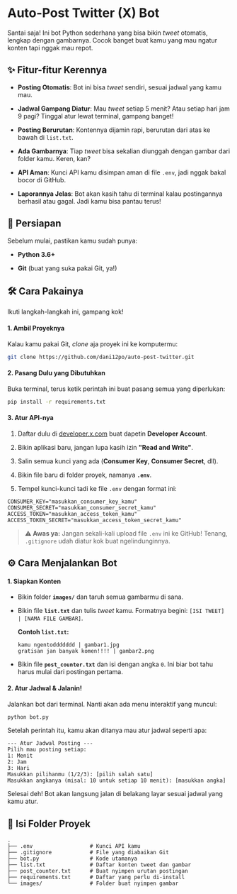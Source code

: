 # Auto-Post Twitter (X) Bot

Santai saja! Ini bot Python sederhana yang bisa bikin *tweet* otomatis, lengkap dengan gambarnya. Cocok banget buat kamu yang mau ngatur konten tapi nggak mau repot.

## ✨ Fitur-fitur Kerennya

* **Posting Otomatis**: Bot ini bisa *tweet* sendiri, sesuai jadwal yang kamu mau.

* **Jadwal Gampang Diatur**: Mau *tweet* setiap 5 menit? Atau setiap hari jam 9 pagi? Tinggal atur lewat terminal, gampang banget!

* **Posting Berurutan**: Kontennya dijamin rapi, berurutan dari atas ke bawah di `list.txt`.

* **Ada Gambarnya**: Tiap *tweet* bisa sekalian diunggah dengan gambar dari folder kamu. Keren, kan?

* **API Aman**: Kunci API kamu disimpan aman di file `.env`, jadi nggak bakal bocor di GitHub.

* **Laporannya Jelas**: Bot akan kasih tahu di terminal kalau postingannya berhasil atau gagal. Jadi kamu bisa pantau terus!

## 🚀 Persiapan

Sebelum mulai, pastikan kamu sudah punya:

* **Python 3.6+**

* **Git** (buat yang suka pakai Git, ya!)

## 🛠️ Cara Pakainya

Ikuti langkah-langkah ini, gampang kok!

#### 1. Ambil Proyeknya

Kalau kamu pakai Git, *clone* aja proyek ini ke komputermu:

```bash
git clone https://github.com/dani12po/auto-post-twitter.git
```

#### 2. Pasang Dulu yang Dibutuhkan

Buka terminal, terus ketik perintah ini buat pasang semua yang diperlukan:

```bash
pip install -r requirements.txt
```

#### 3. Atur API-nya

1. Daftar dulu di [developer.x.com](https://developer.x.com) buat dapetin **Developer Account**.

2. Bikin aplikasi baru, jangan lupa kasih izin **"Read and Write"**.

3. Salin semua kunci yang ada (**Consumer Key**, **Consumer Secret**, dll).

4. Bikin file baru di folder proyek, namanya **`.env`**.

5. Tempel kunci-kunci tadi ke file `.env` dengan format ini:

```env
CONSUMER_KEY="masukkan_consumer_key_kamu"
CONSUMER_SECRET="masukkan_consumer_secret_kamu"
ACCESS_TOKEN="masukkan_access_token_kamu"
ACCESS_TOKEN_SECRET="masukkan_access_token_secret_kamu"
```

> **⚠️ Awas ya:** Jangan sekali-kali upload file `.env` ini ke GitHub! Tenang, `.gitignore` udah diatur kok buat ngelindunginnya.

## ⚙️ Cara Menjalankan Bot

#### 1. Siapkan Konten

* Bikin folder **`images/`** dan taruh semua gambarmu di sana.

* Bikin file **`list.txt`** dan tulis *tweet* kamu. Formatnya begini: `[ISI TWEET] | [NAMA FILE GAMBAR]`.

  **Contoh `list.txt`:**

  ```
  kamu ngentoddddddd | gambar1.jpg
  gratisan jan banyak komen!!!! | gambar2.png
  ```

* Bikin file **`post_counter.txt`** dan isi dengan angka `0`. Ini biar bot tahu harus mulai dari postingan pertama.

#### 2. Atur Jadwal & Jalanin!

Jalankan bot dari terminal. Nanti akan ada menu interaktif yang muncul:

```bash
python bot.py
```

Setelah perintah itu, kamu akan ditanya mau atur jadwal seperti apa:

```
--- Atur Jadwal Posting ---
Pilih mau posting setiap:
1: Menit
2: Jam
3: Hari
Masukkan pilihanmu (1/2/3): [pilih salah satu]
Masukkan angkanya (misal: 10 untuk setiap 10 menit): [masukkan angka]
```

Selesai deh! Bot akan langsung jalan di belakang layar sesuai jadwal yang kamu atur.

## 📂 Isi Folder Proyek

```
.
├── .env                  # Kunci API kamu
├── .gitignore            # File yang diabaikan Git
├── bot.py                # Kode utamanya
├── list.txt              # Daftar konten tweet dan gambar
├── post_counter.txt      # Buat nyimpen urutan postingan
├── requirements.txt      # Daftar yang perlu di-install
└── images/               # Folder buat nyimpen gambar
